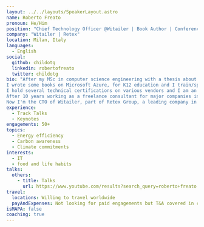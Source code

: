 ```yaml
---
layout: ../../layouts/SpeakerLayout.astro
name: Roberto Freato
pronoun: He/Him
position: "Chief Technology Officer @Witailer | Book Author | Conference Speaker | Azure MVP"
company: "Witailer | Retex"
location: Milan, Italy
languages:
  - English
social:
  github: childotg
  linkedin: robertofreato
  twitter: childotg
bio: "After my MSc in computer science engineering with a thesis about consumer cloud computing I got specialization in Cloud and Azure. 
I wrote some books on Microsoft Azure, for K12 education and I train/speak for the developer community in Europe. 
I hold several technical certifications on various vendors and I am an Azure MVP since 2010. 
After 10 years working as a freelance consultant for major companies in Italy, I then co-launched ReStore as the CTO.
Now I'm the CTO of Witailer, part of Retex Group, a leading company in the Amazon and eMarketplace services for brands in Italy."
experience:
  - Track Talks
  - Keynotes
engagements: 50+
topics:
  - Energy efficiency
  - Carbon awareness
  - Climate commitments
interests:
  - IT
  - food and life habits
talks:
  others:
    - title: Talks
      url: https://www.youtube.com/results?search_query=roberto+freato
travel:
  locations: Willing to travel worldwide
  payAndExpenses: Not looking for paid engagements but T&A covered in case
isMAPA: false
coaching: true
---
```

